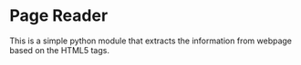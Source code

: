 # Page Reader


This is a simple python module that extracts the information from webpage based on
the HTML5 tags.


